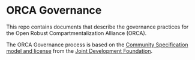 # ORCA Governance

This repo contains documents that describe the governance practices for the
Open Robust Compartmentalization Alliance (ORCA).

The ORCA Governance process is based on the [Community Specification model and license](https://github.com/CommunitySpecification/1.0) from the [Joint Development Foundation](https://www.jointdevelopment.org).
